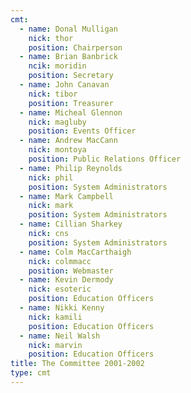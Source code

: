 ```yaml
---
cmt:
  - name: Donal Mulligan
    nick: thor
    position: Chairperson
  - name: Brian Banbrick
    ncik: moridin
    position: Secretary
  - name: John Canavan
    nick: tibor
    position: Treasurer
  - name: Micheal Glennon
    nick: magluby
    position: Events Officer
  - name: Andrew MacCann
    nick: montoya
    position: Public Relations Officer
  - name: Philip Reynolds
    nick: phil
    position: System Administrators
  - name: Mark Campbell
    nick: mark
    position: System Administrators
  - name: Cillian Sharkey
    nick: cns
    position: System Administrators
  - name: Colm MacCarthaigh
    nick: colmmacc
    position: Webmaster
  - name: Kevin Dermody
    nick: esoteric
    position: Education Officers
  - name: Nikki Kenny
    nick: kamili
    position: Education Officers
  - name: Neil Walsh
    nick: marvin
    position: Education Officers
title: The Committee 2001-2002
type: cmt
---
```

